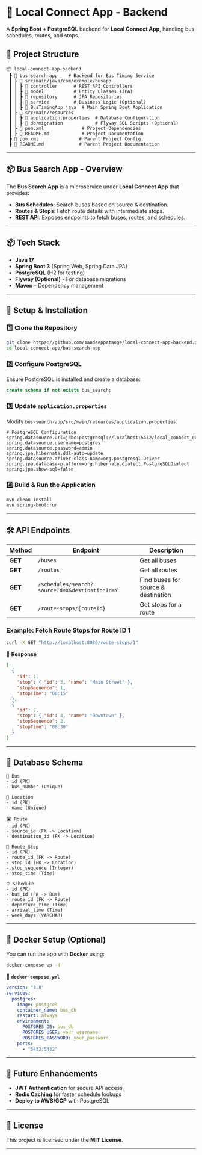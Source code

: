 # **🚀 Local Connect App - Backend**

A **Spring Boot + PostgreSQL** backend for **Local Connect App**, handling bus schedules, routes, and stops.

## **📂 Project Structure**

```
📦 local-connect-app-backend
 ┣ 📂 bus-search-app    # Backend for Bus Timing Service
 ┃ ┣ 📂 src/main/java/com/example/busapp
 ┃ ┃ ┣ 📂 controller      # REST API Controllers
 ┃ ┃ ┣ 📂 model           # Entity Classes (JPA)
 ┃ ┃ ┣ 📂 repository      # JPA Repositories
 ┃ ┃ ┣ 📂 service         # Business Logic (Optional)
 ┃ ┃ ┣ 📜 BusTimingApp.java  # Main Spring Boot Application
 ┃ ┣ 📂 src/main/resources
 ┃ ┃ ┣ 📜 application.properties  # Database Configuration
 ┃ ┃ ┣ 📂 db/migration            # Flyway SQL Scripts (Optional)
 ┃ ┣ 📜 pom.xml              # Project Dependencies
 ┃ ┣ 📜 README.md            # Project Documentation
 ┣ 📜 pom.xml               # Parent Project Config
 ┣ 📜 README.md             # Parent Project Documentation
```

---

## **📦 Bus Search App - Overview**

The **Bus Search App** is a microservice under **Local Connect App** that provides:

- **Bus Schedules**: Search buses based on source & destination.
- **Routes & Stops**: Fetch route details with intermediate stops.
- **REST API**: Exposes endpoints to fetch buses, routes, and schedules.

---

## **📦 Tech Stack**

- **Java 17**
- **Spring Boot 3** (Spring Web, Spring Data JPA)
- **PostgreSQL** (H2 for testing)
- **Flyway (Optional)** - For database migrations
- **Maven** - Dependency management

---

## **🔧 Setup & Installation**

### **1️⃣ Clone the Repository**

```sh
git clone https://github.com/sandeeppatange/local-connect-app-backend.git
cd local-connect-app/bus-search-app
```

### **2️⃣ Configure PostgreSQL**

Ensure PostgreSQL is installed and create a database:

```sql
create schema if not exists bus_search;
```

### **3️⃣ Update `application.properties`**

Modify `bus-search-app/src/main/resources/application.properties`:

```properties
# PostgreSQL Configuration
spring.datasource.url=jdbc:postgresql://localhost:5432/local_connect_db
spring.datasource.username=postgres
spring.datasource.password=admin
spring.jpa.hibernate.ddl-auto=update
spring.datasource.driver-class-name=org.postgresql.Driver
spring.jpa.database-platform=org.hibernate.dialect.PostgreSQLDialect
spring.jpa.show-sql=false
```

### **4️⃣ Build & Run the Application**

```sh
mvn clean install
mvn spring-boot:run
```

---

## **🛠 API Endpoints**

| Method  | Endpoint                                       | Description                         |
| ------- | ---------------------------------------------- | ----------------------------------- |
| **GET** | `/buses`                                       | Get all buses                       |
| **GET** | `/routes`                                      | Get all routes                      |
| **GET** | `/schedules/search?sourceId=X&destinationId=Y` | Find buses for source & destination |
| **GET** | `/route-stops/{routeId}`                       | Get stops for a route               |

### **Example: Fetch Route Stops for Route ID 1**

```sh
curl -X GET "http://localhost:8080/route-stops/1"
```

📌 **Response**

```json
[
  {
    "id": 1,
    "stop": { "id": 3, "name": "Main Street" },
    "stopSequence": 1,
    "stopTime": "08:15"
  },
  {
    "id": 2,
    "stop": { "id": 4, "name": "Downtown" },
    "stopSequence": 2,
    "stopTime": "08:30"
  }
]
```

---

## **📜 Database Schema**

```
🚌 Bus
- id (PK)
- bus_number (Unique)

📍 Location
- id (PK)
- name (Unique)

🛣 Route
- id (PK)
- source_id (FK -> Location)
- destination_id (FK -> Location)

🚏 Route_Stop
- id (PK)
- route_id (FK -> Route)
- stop_id (FK -> Location)
- stop_sequence (Integer)
- stop_time (Time)

⏰ Schedule
- id (PK)
- bus_id (FK -> Bus)
- route_id (FK -> Route)
- departure_time (Time)
- arrival_time (Time)
- week_days (VARCHAR)
```

---

## **🐳 Docker Setup (Optional)**

You can run the app with **Docker** using:

```sh
docker-compose up -d
```

📌 **`docker-compose.yml`**

```yaml
version: "3.8"
services:
  postgres:
    image: postgres
    container_name: bus_db
    restart: always
    environment:
      POSTGRES_DB: bus_db
      POSTGRES_USER: your_username
      POSTGRES_PASSWORD: your_password
    ports:
      - "5432:5432"
```

---

## **📌 Future Enhancements**

- **JWT Authentication** for secure API access
- **Redis Caching** for faster schedule lookups
- **Deploy to AWS/GCP** with PostgreSQL

---

## **📜 License**

This project is licensed under the **MIT License**.

---
